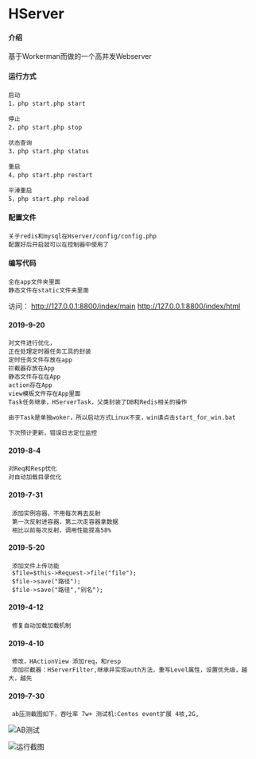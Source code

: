 # HServer

#### 介绍
基于Workerman而做的一个高并发Webserver


#### 运行方式

    启动
    1，php start.php start

    停止
    2，php start.php stop

    状态查询
    3，php start.php status

    重启
    4，php start.php restart

    平滑重启
    5，php start.php reload

#### 配置文件
    关于redis和mysql在Hserver/config/config.php
    配置好后开启就可以在控制器中使用了

#### 编写代码
    全在app文件夹里面
    静态文件在static文件夹里面


访问：
    http://127.0.0.1:8800/index/main
    http://127.0.0.1:8800/index/html
    
#### 2019-9-20
    对文件进行优化，
    正在处理定时器任务工具的封装
    定时任务文件存放在app
    拦截器存放在App
    静态文件存在在App
    action存在App
    view模板文件存在App里面
    Task任务继承，HServerTask，父类封装了DB和Redis相关的操作
    
    由于Task是单独woker，所以启动方式Linux不变，win请点击start_for_win.bat
    
    下次预计更新，错误日志定位监控
 
#### 2019-8-4
    对Req和Resp优化
    对自动加载目录优化

#### 2019-7-31 
     添加实例容器，不用每次再去反射
     第一次反射进容器，第二次走容器拿数据
     相比以前每次反射，调用性能提高58%

#### 2019-5-20
     添加文件上传功能
     $file=$this->Request->file("file");
     $file->save("路径");
     $file->save("路径","别名");
     

#### 2019-4-12
     修复自动加载加载机制


#### 2019-4-10
     修改，HActionView 添加req，和resp
     添加拦截器：HServerFilter,继承并实现auth方法，重写Level属性，设置优先级，越大，越先

#### 2019-7-30
     ab压测截图如下，吞吐率 7w+ 测试机:Centos event扩展 4核,2G, 
![AB测试](https://gitee.com/heixiaomas/HServer/raw/master/static/img/d.png)

![运行截图](https://gitee.com/heixiaomas/HServer/raw/master/static/img/b.png)